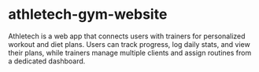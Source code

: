 # athletech-gym-website
Athletech is a web app that connects users with trainers for personalized workout and diet plans. Users can track progress, log daily stats, and view their plans, while trainers manage multiple clients and assign routines from a dedicated dashboard.
